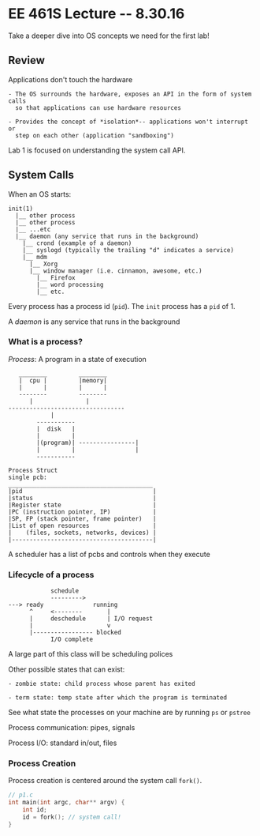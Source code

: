 # EE 461S Lecture -- 8.30.16

Take a deeper dive into OS concepts we need for the first lab!

## Review

Applications don't touch the hardware

    - The OS surrounds the hardware, exposes an API in the form of system calls
      so that applications can use hardware resources

    - Provides the concept of *isolation*-- applications won't interrupt or 
      step on each other (application "sandboxing")

Lab 1 is focused on understanding the system call API.

## System Calls

When an OS starts:

```
init(1)
  |__ other process
  |__ other process
  |__ ...etc
  |__ daemon (any service that runs in the background)
    |__ crond (example of a daemon)
    |__ syslogd (typically the trailing "d" indicates a service)
    |__ mdm
      |__ Xorg
      |__ window manager (i.e. cinnamon, awesome, etc.)
        |__ Firefox
        |__ word processing
        |__ etc.
```

Every process has a process id (`pid`). The `init` process has a `pid`
of 1.

A *daemon* is any service that runs in the background

### What is a process?

*Process*: A program in a state of execution

```
   ________         ________
   |  cpu |         |memory|
   |      |         |      |
   --------         --------
      |               |
---------------------------------
            |
        -----------
        |  disk   |
        |         |
        |(program)| ----------------|
        |         |                 |
        -----------

Process Struct
single pcb:
_________________________________________
|pid                                     |
|status                                  |
|Register state                          |
|PC (instruction pointer, IP)            |
|SP, FP (stack pointer, frame pointer)   |
|List of open resources                  |
|    (files, sockets, networks, devices) |
|----------------------------------------|
```
A scheduler has a list of pcbs and controls when they execute

### Lifecycle of a process
```
            schedule
            --------->
---> ready              running
      ^     <--------       |
      |     deschedule      | I/O request
      |                     v
      |----------------- blocked
            I/O complete
```

A large part of this class will be scheduling polices

Other possible states that can exist:

    - zombie state: child process whose parent has exited

    - term state: temp state after which the program is terminated

See what state the processes on your machine are by running `ps` or `pstree`

Process communication: pipes, signals

Process I/O: standard in/out, files

### Process Creation

Process creation is centered around the system call `fork()`.

```c
// p1.c
int main(int argc, char** argv) {
    int id;
    id = fork(); // system call!
}
```
